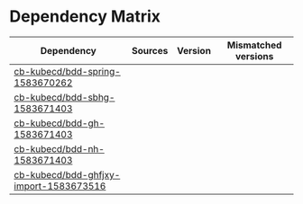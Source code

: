 # Dependency Matrix

Dependency | Sources | Version | Mismatched versions
---------- | ------- | ------- | -------------------
[cb-kubecd/bdd-spring-1583670262](https://github.com/cb-kubecd/bdd-spring-1583670262.git) |  | []() | 
[cb-kubecd/bdd-sbhg-1583671403](https://github.com/cb-kubecd/bdd-sbhg-1583671403.git) |  | []() | 
[cb-kubecd/bdd-gh-1583671403](https://github.com/cb-kubecd/bdd-gh-1583671403.git) |  | []() | 
[cb-kubecd/bdd-nh-1583671403](https://github.com/cb-kubecd/bdd-nh-1583671403.git) |  | []() | 
[cb-kubecd/bdd-ghfjxy-import-1583673516](https://github.com/cb-kubecd/bdd-ghfjxy-import-1583673516.git) |  | []() | 
